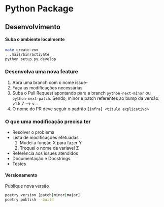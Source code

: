 # Python Package

## Desenvolvimento

#### Suba o ambiente localmente

```sh
make create-env
. .mais/bin/activate
python setup.py develop
```

### Desenvolva uma nova feature

1. Abra uma branch com o nome issue-<X>
2. Faça as modificações necessárias
3. Suba o Pull Request apontando para a branch `python-next-minor` ou `python-next-patch`. 
  Sendo, minor e patch referentes ao bump da versão: v1.5.7 --> v<major>.<minor>.<patch>.
4. O nome do PR deve seguir o padrão
  `[infra] <titulo explicativo>`

### O que uma modificação precisa ter
  
- Resolver o problema
- Lista de modificações efetuadas
    1. Mudei a função X para fazer Y
    2. Troquei o nome da variavel Z
- Referência aos issues atendidos
- Documentação e Docstrings
- Testes
  
#### Versionamento

Publique nova versão

```sh
poetry version [patch|minor|major]
poetry publish --build
```
